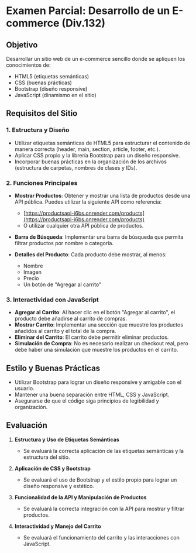 
# Examen Parcial: Desarrollo de un E-commerce (Div.132)

## Objetivo

Desarrollar un sitio web de un e-commerce sencillo donde se apliquen los conocimientos de:
- HTML5 (etiquetas semánticas)
- CSS (buenas prácticas)
- Bootstrap (diseño responsive)
- JavaScript (dinamismo en el sitio)

## Requisitos del Sitio

### 1. **Estructura y Diseño**

- Utilizar etiquetas semánticas de HTML5 para estructurar el contenido de manera correcta (header, main, section, article, footer, etc.).
- Aplicar CSS propio y la librería Bootstrap para un diseño responsive.
- Incorporar buenas prácticas en la organización de los archivos (estructura de carpetas, nombres de clases y IDs).

### 2. **Funciones Principales**

- **Mostrar Productos**: Obtener y mostrar una lista de productos desde una API pública. Puedes utilizar la siguiente API como referencia:
  - [https://productsapi-i6bs.onrender.com/products](https://productsapi-i6bs.onrender.com/products)
  - O utilizar cualquier otra API pública de productos.

- **Barra de Búsqueda**: Implementar una barra de búsqueda que permita filtrar productos por nombre o categoría.

- **Detalles del Producto**: Cada producto debe mostrar, al menos:
  - Nombre
  - Imagen
  - Precio
  - Un botón de "Agregar al carrito"

### 3. **Interactividad con JavaScript**

- **Agregar al Carrito**: Al hacer clic en el botón "Agregar al carrito", el producto debe añadirse al carrito de compras.
- **Mostrar Carrito**: Implementar una sección que muestre los productos añadidos al carrito y el total de la compra.
- **Eliminar del Carrito**: El carrito debe permitir eliminar productos.
- **Simulación de Compra**: No es necesario realizar un checkout real, pero debe haber una simulación que muestre los productos en el carrito.

## Estilo y Buenas Prácticas

- Utilizar Bootstrap para lograr un diseño responsive y amigable con el usuario.
- Mantener una buena separación entre HTML, CSS y JavaScript.
- Asegurarse de que el código siga principios de legibilidad y organización.

## Evaluación

1. **Estructura y Uso de Etiquetas Semánticas**
   - Se evaluará la correcta aplicación de las etiquetas semánticas y la estructura del sitio.

2. **Aplicación de CSS y Bootstrap**
   - Se evaluará el uso de Bootstrap y el estilo propio para lograr un diseño responsive y estético.

3. **Funcionalidad de la API y Manipulación de Productos**
   - Se evaluará la correcta integración con la API para mostrar y filtrar productos.

4. **Interactividad y Manejo del Carrito**
   - Se evaluará el funcionamiento del carrito y las interacciones con JavaScript.
